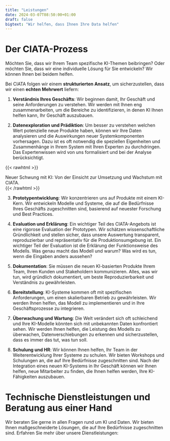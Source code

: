 ```yaml
---
title: "Leistungen"
date: 2024-03-07T08:50:00+01:00
draft: false
bigtext: "Wir helfen, dass Ihnen Ihre Data helfen"
---
```

# Der CIATA-Prozess
Möchten Sie, dass wir Ihrem Team spezifische KI-Themen beibringen? Oder möchten Sie, dass wir eine individuelle Lösung für Sie entwickeln? Wir können Ihnen bei beidem helfen.

Bei CIATA folgen wir einem **strukturierten Ansatz**, um sicherzustellen, dass wir einen **echten Mehrwert** liefern:

1. **Verständnis Ihres Geschäfts**: Wir beginnen damit, Ihr Geschäft und seine Anforderungen zu verstehen. Wir werden mit Ihnen eng zusammenarbeiten, um die Bereiche zu identifizieren, in denen KI Ihnen helfen kann, Ihr Geschäft auszubauen.

2. **Datenexploration und Prädiktion**: Um besser zu verstehen welchen Wert potenzielle neue Produkte haben, können wir Ihre Daten analysieren und die Auswirkungen neuer Systemkomponenten vorhersagen. Dazu ist es oft notwendig die speziellen Eigenheiten und Zusammenhänge in Ihrem System mit Ihren Experten zu durchdringen. Das Expertenwissen wird von uns formalisiert und bei der Analyse berücksichtigt. 

{{< rawhtml >}}
<div class="pull-quote">Neuer Schwung mit KI: Von der Einsicht zur Umsetzung und Wachstum mit CIATA.</div>
{{< /rawhtml >}}

3. **Prototypentwicklung**: Wir konzentrieren uns auf Produkte mit einem KI-Kern. Wir entwickeln Modelle und Systeme, die auf die Bedürfnisse Ihres Geschäfts zugeschnitten sind, basierend auf neuester Forschung und Best Practices.

4. **Evaluation und Erklärung**: Ein wichtiger Teil des CIATA-Angebots ist eine rigorose Evaluation der Prototypen. Wir schätzen wissenschaftliche Gründlichkeit und stellen sicher, dass unsere Auswertung transparent, reproduzierbar und repräsentativ für die Produktionsumgebung ist. Ein wichtiger Teil der Evaluation ist die Erklärung der Funktionsweise des Modells. Was genau macht das Modell und warum? Was wird es tun, wenn die Eingaben anders aussehen?

5. **Dokumentation**: Sie müssen die neuen KI-basierten Produkte Ihrem Team, Ihren Kunden und Stakeholdern kommunizieren. Alles, was wir tun, wird gründlich dokumentiert, um beste Reproduzierbarkeit und Verständnis zu gewährleisten.

6. **Bereitstellung**: KI-Systeme kommen oft mit spezifischen Anforderungen, um einen skalierbaren Betrieb zu gewährleisten. Wir werden Ihnen helfen, das Modell zu implementieren und in Ihre Geschäftsprozesse zu integrieren.

7. **Überwachung und Wartung**: Die Welt verändert sich oft schleichend und Ihre KI-Modelle könnten sich mit unbekannten Daten konfrontiert sehen. Wir werden Ihnen helfen, die Leistung des Modells zu überwachen, Datenverschiebungen zu erkennen und sicherzustellen, dass es immer das tut, was tun soll.

8. **Schulung und HR**: Wir können Ihnen helfen, Ihr Team in der Weiterentwicklung Ihrer Systeme zu schulen. Wir bieten Workshops und Schulungen an, die auf Ihre Bedürfnisse zugeschnitten sind. Nach der Integration eines neuen KI-Systems in Ihr Geschäft können wir Ihnen helfen, neue Mitarbeiter zu finden, die Ihnen helfen werden, Ihre KI-Fähigkeiten auszubauen.

# Technische Dienstleistungen und Beratung aus einer Hand
Wir beraten Sie gerne in allen Fragen rund um KI und Daten. Wir bieten Ihnen maßgeschneiderte Lösungen, die auf Ihre Bedürfnisse zugeschnitten sind. Erfahren Sie mehr über unsere Dienstleistungen: